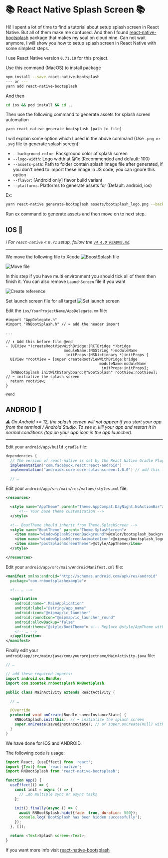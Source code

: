 # 📚 React Native Splash Screen 📚

Hi! I spent a lot of time to find a tutorial about setup splash screen in React Native. But all of them make me confused. And then I found [react-native-bootsplash](https://github.com/zoontek/react-native-bootsplash) package that makes my soul on cloud nine. Can not wait anymore, I will show you how to setup splash screen in React Native with some simplest steps.

I use React Native version `0.71.10` for this project.

Use this command (MacOS) to install package

```bash
npm install --save react-native-bootsplash
--- or ---
yarn add react-native-bootsplash
```

And then

```bash
cd ios && pod install && cd ..
```

Then use the following command to generate assets for splash screen automation

```bash
yarn react-native generate-bootsplash [path to file]
```

I will explain some option which I used in the above command (Use `.png or .svg` file to generate splash screen):

- `--background-color`: Background color of splash screen
- `--logo-width`: Logo width at @1x (Recommended and default: 100)
- `--assets-path`: Path to folder contain splash image file after generated, if you don't need to import these image in JS code, you can ignore this option
- `--flavor`: [Android only] flavor build variant
- `--platforms`: Platforms to generate assets for (Default: android, ios)

Ex:

```bash
yarn react-native generate-bootsplash assets/bootsplash_logo.png --background-color=F5FCFF --logo-width=100 --flavor=main --platforms=android,ios
```

Run ex command to generate assets and then move on to next step.

## IOS 

_ℹ️ For `react-native` < `0.71` setup, follow the [`v4.4.0 README.md`](https://github.com/zoontek/react-native-bootsplash/blob/4.4.0/README.md)._

---

We move the following file to Xcode
![BoostSplash file](https://github.com/zay1x/React-Native/assets/32409681/935787a3-ac41-42e0-90ac-97e83948617d 'BootSplash file')

![Move file](https://github.com/zay1x/React-Native/assets/32409681/6312ae34-0275-40b2-a9b0-1dcc6add51cb 'Move file')

In this step if you have multi environment you should tick all of them then finish it. You can also remove `LaunchScreen` file if you want

![Create reference](https://github.com/zay1x/React-Native/assets/32409681/0ae72fef-d2ea-4e15-90f5-b042f4bc2521 'Create reference')

Set launch screen file for all target
![Set launch screen](https://github.com/zay1x/React-Native/assets/32409681/caca36ec-7c74-4f21-b8d0-07f4e1d01e26 'Set launch screen')

Edit the `ios/YourProjectName/AppDelegate.mm` file:

```obj-c
#import "AppDelegate.h"
#import "RNBootSplash.h" // ⬅️ add the header import

...

// ⬇️ Add this before file @end
- (UIView *)createRootViewWithBridge:(RCTBridge *)bridge
                          moduleName:(NSString *)moduleName
                           initProps:(NSDictionary *)initProps {
  UIView *rootView = [super createRootViewWithBridge:bridge
                                          moduleName:moduleName
                                           initProps:initProps];
  [RNBootSplash initWithStoryboard:@"BootSplash" rootView:rootView]; // ⬅️ initialize the splash screen
  return rootView;
}

@end
```

## ANDROID 🤖

_⚠️ On Android >= 12, the splash screen will not appear if you start your app from the terminal / Android Studio. To see it, kill your app and restart it in normal conditions (tap on your app icon in the app launcher)._

---

Edit your `android/app/build.gradle` file:

```gradle
dependencies {
  // The version of react-native is set by the React Native Gradle Plugin
  implementation("com.facebook.react:react-android")
  implementation("androidx.core:core-splashscreen:1.0.0") // add this line

  // …
```

Edit your `android/app/src/main/res/values/styles.xml` file:

```xml
<resources>

  <style name="AppTheme" parent="Theme.AppCompat.DayNight.NoActionBar">
      <!-- Your base theme customization -->
  </style>

  <!-- BootTheme should inherit from Theme.SplashScreen -->
  <style name="BootTheme" parent="Theme.SplashScreen">
    <item name="windowSplashScreenBackground">@color/bootsplash_background</item>
    <item name="windowSplashScreenAnimatedIcon">@mipmap/bootsplash_logo</item>
    <item name="postSplashScreenTheme">@style/AppTheme</item>
  </style>

</resources>
```

Edit your `android/app/src/main/AndroidManifest.xml` file:

```xml
<manifest xmlns:android="http://schemas.android.com/apk/res/android"
  package="com.rnbootsplashexample">

  <!-- … -->

  <application
    android:name=".MainApplication"
    android:label="@string/app_name"
    android:icon="@mipmap/ic_launcher"
    android:roundIcon="@mipmap/ic_launcher_round"
    android:allowBackup="false"
    android:theme="@style/BootTheme"> <!-- Replace @style/AppTheme with @style/BootTheme -->
    <!-- … -->
  </application>
</manifest>
```

Finally edit your `android/app/src/main/java/com/yourprojectname/MainActivity.java` file:

```java
// …

// add these required imports:
import android.os.Bundle;
import com.zoontek.rnbootsplash.RNBootSplash;

public class MainActivity extends ReactActivity {

  // …

  @Override
  protected void onCreate(Bundle savedInstanceState) {
    RNBootSplash.init(this); // ⬅️ initialize the splash screen
    super.onCreate(savedInstanceState); // or super.onCreate(null) with react-native-screens
  }
}
```

We have done for IOS and ANDROID.

The following code is usage:

```js
import React, {useEffect} from 'react';
import {Text} from 'react-native';
import RNBootSplash from 'react-native-bootsplash';

function App() {
  useEffect(() => {
    const init = async () => {
      // …do multiple sync or async tasks
    };

    init().finally(async () => {
      await RNBootSplash.hide({fade: true, duration: 500});
      console.log('BootSplash has been hidden successfully');
    });
  }, []);

  return <Text>Splash screen</Text>;
}
```

If you want more info visit [react-native-bootsplash](https://github.com/zoontek/react-native-bootsplash)
